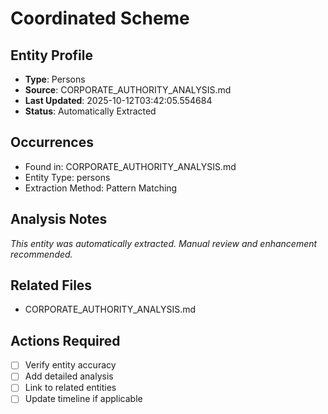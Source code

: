 # Coordinated Scheme

## Entity Profile
- **Type**: Persons
- **Source**: CORPORATE_AUTHORITY_ANALYSIS.md
- **Last Updated**: 2025-10-12T03:42:05.554684
- **Status**: Automatically Extracted

## Occurrences
- Found in: CORPORATE_AUTHORITY_ANALYSIS.md
- Entity Type: persons
- Extraction Method: Pattern Matching

## Analysis Notes
*This entity was automatically extracted. Manual review and enhancement recommended.*

## Related Files
- CORPORATE_AUTHORITY_ANALYSIS.md

## Actions Required
- [ ] Verify entity accuracy
- [ ] Add detailed analysis
- [ ] Link to related entities
- [ ] Update timeline if applicable
